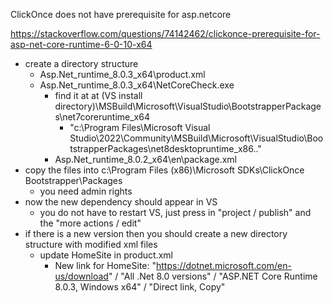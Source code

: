 ClickOnce does not have prerequisite for asp.netcore

https://stackoverflow.com/questions/74142462/clickonce-prerequisite-for-asp-net-core-runtime-6-0-10-x64


- create a directory structure
  - Asp.Net_runtime_8.0.3_x64\product.xml
  - Asp.Net_runtime_8.0.3_x64\NetCoreCheck.exe
    - find it at at (VS install directory)\MSBuild\Microsoft\VisualStudio\BootstrapperPackages\net7coreruntime_x64
      - "c:\Program Files\Microsoft Visual Studio\2022\Community\MSBuild\Microsoft\VisualStudio\BootstrapperPackages\net8desktopruntime_x86\.." 
    - Asp.Net_runtime_8.0.2_x64\en\package.xml
- copy the files into c:\Program Files (x86)\Microsoft SDKs\ClickOnce Bootstrapper\Packages
    - you need admin rights
- now the new dependency should appear in VS
    - you do not have to restart VS, just press in "project / publish" and the "more actions / edit"
- if there is a new version then you should create a new directory structure with modified xml files
    - update HomeSite in product.xml
      - New link for HomeSite: "https://dotnet.microsoft.com/en-us/download" / "All .Net 8.0 versions" / "ASP.NET Core Runtime 8.0.3, Windows x64" / "Direct link, Copy"
